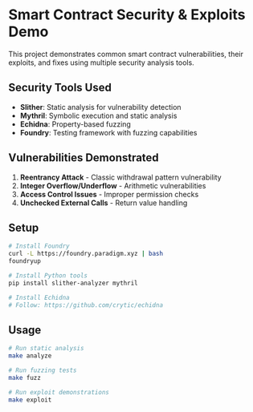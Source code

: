 # Smart Contract Security & Exploits Demo

This project demonstrates common smart contract vulnerabilities, their exploits, and fixes using multiple security analysis tools.

<!-- ## Project Structure

```
├── contracts/
│   ├── vulnerable/          # Vulnerable contracts
│   ├── exploits/           # Exploit contracts
│   └── fixed/              # Fixed versions
├── test/                   # Test files including exploit tests
├── security/               # Security analysis configs
└── scripts/                # Deployment and analysis scripts
``` -->

## Security Tools Used

- **Slither**: Static analysis for vulnerability detection
- **Mythril**: Symbolic execution and static analysis
- **Echidna**: Property-based fuzzing
- **Foundry**: Testing framework with fuzzing capabilities

## Vulnerabilities Demonstrated

1. **Reentrancy Attack** - Classic withdrawal pattern vulnerability
2. **Integer Overflow/Underflow** - Arithmetic vulnerabilities
3. **Access Control Issues** - Improper permission checks
4. **Unchecked External Calls** - Return value handling

## Setup

```bash
# Install Foundry
curl -L https://foundry.paradigm.xyz | bash
foundryup

# Install Python tools
pip install slither-analyzer mythril

# Install Echidna
# Follow: https://github.com/crytic/echidna
```

## Usage

```bash
# Run static analysis
make analyze

# Run fuzzing tests
make fuzz

# Run exploit demonstrations
make exploit
```